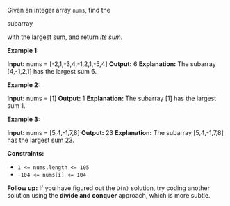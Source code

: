 Given an integer array `nums`, find the

subarray

with the largest sum, and return _its sum_.

**Example 1:**

**Input:** nums = \[-2,1,-3,4,-1,2,1,-5,4\]
**Output:** 6
**Explanation:** The subarray \[4,-1,2,1\] has the largest sum 6.

**Example 2:**

**Input:** nums = \[1\]
**Output:** 1
**Explanation:** The subarray \[1\] has the largest sum 1.

**Example 3:**

**Input:** nums = \[5,4,-1,7,8\]
**Output:** 23
**Explanation:** The subarray \[5,4,-1,7,8\] has the largest sum 23.

**Constraints:**

*   `1 <= nums.length <= 105`
*   `-104 <= nums[i] <= 104`

**Follow up:** If you have figured out the `O(n)` solution, try coding another solution using the **divide and conquer** approach, which is more subtle.